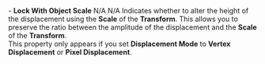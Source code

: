 <tr>
<td>- <strong>Lock With Object Scale</strong></td>
<td>N/A</td>
<td>N/A</td>
<td>Indicates whether to alter the height of the displacement using the <strong>Scale</strong> of the <strong>Transform</strong>. This allows you to preserve the ratio between the amplitude of the displacement and the <strong>Scale</strong> of the <strong>Transform</strong>.<br/>This property only appears if you set <strong>Displacement Mode</strong> to <strong>Vertex Displacement</strong> or <strong>Pixel Displacement</strong>.</td>
</tr>
